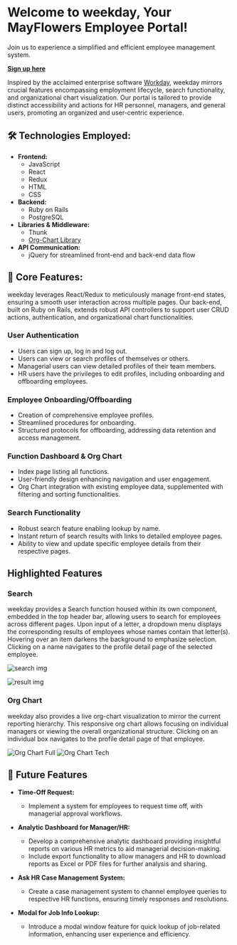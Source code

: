 # Welcome to weekday, Your MayFlowers Employee Portal!
Join us to experience a simplified and efficient employee management system.

**[Sign up here](https://weekday-mayflowers-6ac8879d7399.herokuapp.com/)**

Inspired by the acclaimed enterprise software [Workday](https://www.workday.com/), weekday mirrors crucial features encompassing employment lifecycle, search functionality, and organizational chart visualization. Our portal is tailored to provide distinct accessibility and actions for HR personnel, managers, and general users, promoting an organized and user-centric experience.

## 🛠 Technologies Employed:

* **Frontend:**
  - JavaScript
  - React
  - Redux
  - HTML
  - CSS
* **Backend:**
  - Ruby on Rails
  - PostgreSQL
* **Libraries & Middleware:**
  - Thunk
  - [Org-Chart Library](https://github.com/dabeng/react-orgchart)
* **API Communication:**
  - jQuery for streamlined front-end and back-end data flow

## 💼 Core Features:

weekday leverages React/Redux to meticulously manage front-end states, ensuring a smooth user interaction across multiple pages. Our back-end, built on Ruby on Rails, extends robust API controllers to support user CRUD actions, authentication, and organizational chart functionalities.

### User Authentication
* Users can sign up, log in and log out.
* Users can view or search profiles of themselves or others.
* Managerial users can view detailed profiles of their team members.
* HR users have the privileges to edit profiles, including onboarding and offboarding employees.

### Employee Onboarding/Offboarding
* Creation of comprehensive employee profiles.
* Streamlined procedures for onboarding.
* Structured protocols for offboarding, addressing data retention and access management.

### Function Dashboard & Org Chart
* Index page listing all functions.
* User-friendly design enhancing navigation and user engagement.
* Org Chart integration with existing employee data, supplemented with filtering and sorting functionalities.

### Search Functionality
* Robust search feature enabling lookup by name.
* Instant return of search results with links to detailed employee pages.
* Ability to view and update specific employee details from their respective pages.

## Highlighted Features 
### Search 

weekday provides a Search function housed within its own component, embedded in the top header bar, allowing users to search for employees across different pages. Upon input of a letter, a dropdown menu displays the corresponding results of employees whose names contain that letter(s). Hovering over an item darkens the background to emphasize selection. Clicking on a name navigates to the profile detail page of the selected employee. 

![search img](https://github.com/DingoDang1113/FS_Project/assets/73029929/e7740053-4e07-403a-ab6e-a7beb858c72a)

![result img](https://github.com/DingoDang1113/FS_Project/assets/73029929/a05453c9-cfda-4314-a1d8-65411d4c4ff4)

### Org Chart 
weekday also provides a live org-chart visualization to mirror the current reporting hierarchy. This responsive org chart allows focusing on individual managers or viewing the overall organizational structure. Clicking on an individual box navigates to the profile detail page of that employee. 

![Org Chart Full](https://github.com/DingoDang1113/FS_Project/assets/73029929/c37afb5a-c2f0-41f6-8196-d1dc20d8ceac)
![Org Chart Tech](https://github.com/DingoDang1113/FS_Project/assets/73029929/a3df4ba7-5029-4d46-a045-767372aa1035)


## 🚀 Future Features 

* **Time-Off Request:**
  - Implement a system for employees to request time off, with managerial approval workflows.
  
* **Analytic Dashboard for Manager/HR:**
  - Develop a comprehensive analytic dashboard providing insightful reports on various HR metrics to aid managerial decision-making.
  - Include export functionality to allow managers and HR to download reports as Excel or PDF files for further analysis and sharing.
  
* **Ask HR Case Management System:**
  - Create a case management system to channel employee queries to respective HR functions, ensuring timely responses and resolutions.
  
* **Modal for Job Info Lookup:**
  - Introduce a modal window feature for quick lookup of job-related information, enhancing user experience and efficiency.









